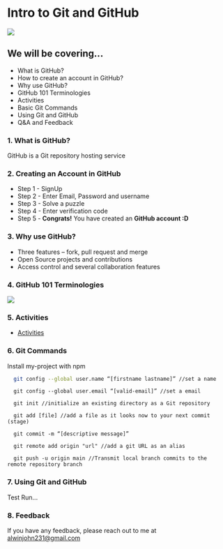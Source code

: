 
# Intro to Git and GitHub

![](https://miro.medium.com/max/2732/0*0bGgvQVttKvcr3qd.png)

## We will be covering...

- What is GitHub?
- How to create an account in GitHub?
- Why use GitHub?
- GitHub 101 Terminologies
- Activities
- Basic Git Commands
- Using Git and GitHub
- Q&A and Feedback

  
### 1. What is GitHub?

GitHub is a Git repository hosting service

### 2. Creating an Account in GitHub
- Step 1 - SignUp
- Step 2 - Enter Email, Password and username
- Step 3 - Solve a puzzle
- Step 4 - Enter verification code
- Step 5 - **Congrats!** You have created an **GitHub account :D**

### 3. Why use GitHub?
- Three features – fork, pull request and merge
- Open Source projects and contributions
- Access control and several collaboration features

### 4. GitHub 101 Terminologies

![](https://www.coredna.com/web_images/What-is-Git-Infographic.png)

  
### 5. Activities

 - [Activities](https://www.menti.com/rtt7zb4isf)
  
### 6. Git Commands

Install my-project with npm

```bash
  git config --global user.name “[firstname lastname]” //set a name
```
```
  git config --global user.email “[valid-email]” //set a email
```
```
  git init //initialize an existing directory as a Git repository
```
```
  git add [file] //add a file as it looks now to your next commit (stage)
```
```
  git commit -m “[descriptive message]”
```
```
  git remote add origin "url" //add a git URL as an alias
```
```
  git push -u origin main //Transmit local branch commits to the remote repository branch
```
### 7. Using Git and GitHub

Test Run...

  ### 8. Feedback

If you have any feedback, please reach out to me at alwinjohn231@gmail.com


  